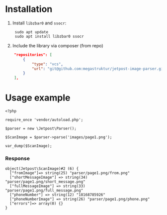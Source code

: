 # Installation
1. Install `libzbar0` and `ssocr`:
   ```shell
    sudo apt update
    sudo apt install libzbar0 ssocr
    ```
2. Include the library via composer (from repo)
```json
    "repositories": [
        {
            "type": "vcs",
            "url": "git@github.com:megastruktur/jetpost-image-parser.git"
        }
    ],
```

# Usage example
```injectablephp
<?php

require_once 'vendor/autoload.php';

$parser = new \Jetpost\Parser();

$ScanImage = $parser->parse('images/page1.png');

var_dump($ScanImage);
```
### Response
```
object(Jetpost\ScanImage)#2 (6) {
  ["fromImage"]=> string(25) "parser/page1.png/from.png"
  ["shortMessageImage"] => string(34) "parser/page1.png/short_message.png"
  ["fullMessageImage"] => string(33) "parser/page1.png/full_message.png"
  ["phoneNumber"] => string(12) "18168785926"
  ["phoneNumberImage"] => string(26) "parser/page1.png/phone.png"
  ["errors"]=> array(0) {}
}
```
